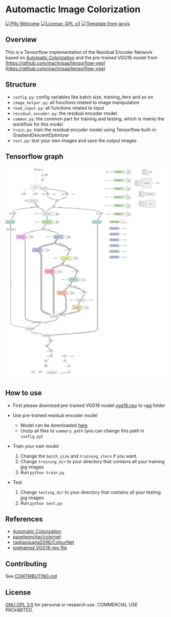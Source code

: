 # Automactic Image Colorization

[![PRs Welcome](https://img.shields.io/badge/PRs-welcome-brightgreen.svg?style=flat)](http://makeapullrequest.com)
[![License: GPL v3](https://img.shields.io/badge/License-GPL%20v3-blue.svg)](https://www.gnu.org/licenses/gpl-3.0)
[![Template from jarvis](https://img.shields.io/badge/Hi-Jarvis-ff69b4.svg)](https://github.com/Armour/Jarvis)

## Overview

This is a Tensorflow implementation of the Residual Encoder Network based on [Automatic Colorization](http://tinyclouds.org/colorize/) and the pre-trained VGG16 model from [https://github.com/machrisaa/tensorflow-vgg](https://github.com/machrisaa/tensorflow-vgg)

## Structure

* `config.py`: config variables like batch size, training_iters and so on
* `image_helper.py`: all functions related to image manipulation
* `read_input.py`: all functions related to input
* `residual_encoder.py`: the residual encoder model
* `common.py`: the common part for training and testing, which is mainly the workflow for this model
* `train.py`: train the residual encoder model using Tensorflow built-in GradientDescentOptimizer
* `test.py`: test your own images and save the output images

## Tensorflow graph

![residual_encoder](images/residual_encoder.png)

## How to use

* First please download pre-trained VGG16 model [vgg16.npy](https://mega.nz/#!YU1FWJrA!O1ywiCS2IiOlUCtCpI6HTJOMrneN-Qdv3ywQP5poecM) to vgg folder

* Use pre-trained residual encoder model
  * Model can be downloaded [here](https://github.com/Armour/Automatic-Image-Colorization/releases/tag/2.0)
  * Unzip all files to `summary_path` (you can change this path in `config.py`)

* Train your own model
  1. Change the `batch_size` and `training_iters` if you want.
  2. Change `training_dir` to your directory that contains all your training jpg images
  3. Run `python train.py`

* Test
  1. Change `testing_dir` to your directory that contains all your testing jpg images
  2. Run `python test.py`

## References

* [Automatic Colorization](http://tinyclouds.org/colorize/)
* [pavelgonchar/colornet](https://github.com/pavelgonchar/colornet)
* [raghavgupta0296/ColourNet](https://github.com/raghavgupta0296/ColourNet)
* [pretrained VGG16 npy file](https://github.com/machrisaa/tensorflow-vgg)

## Contributing

See [CONTRIBUTING.md](https://github.com/Armour/Automactic-Image-Colorization/blob/master/.github/CONTRIBUTING.md)

## License

[GNU GPL 3.0](https://github.com/Armour/Automactic-Image-Colorization/blob/master/LICENSE) for personal or research use. COMMERCIAL USE PROHIBITED.
